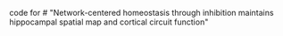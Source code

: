 code for # "Network-centered homeostasis through inhibition maintains hippocampal spatial map and cortical circuit function"
